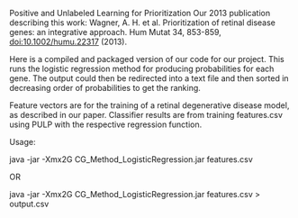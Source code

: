 Positive and Unlabeled Learning for Prioritization
Our 2013 publication describing this work:
Wagner, A. H. et al. Prioritization of retinal disease genes: an integrative approach. Hum Mutat 34, 853-859, [doi:10.1002/humu.22317](https://onlinelibrary.wiley.com/doi/abs/10.1002/humu.22317) (2013).


Here is a compiled and packaged version of our code for our project. This runs the logistic regression method for producing probabilities for each gene.  The output could then be redirected into a text file and then sorted in decreasing order of probabilities to get the ranking.

Feature vectors are for the training of a retinal degenerative disease model, as described in our paper.
Classifier results are from training features.csv using PULP with the respective regression function.

Usage:

java -jar -Xmx2G CG_Method_LogisticRegression.jar features.csv

OR

java -jar -Xmx2G CG_Method_LogisticRegression.jar features.csv > output.csv
